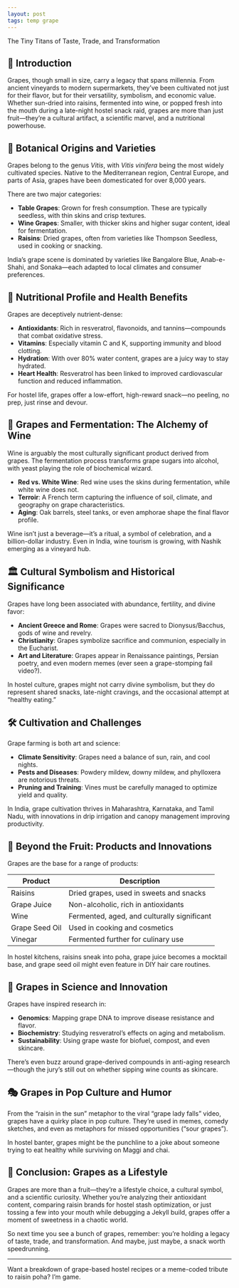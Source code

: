 ```yaml
---
layout: post
tags: temp grape
---
```


The Tiny Titans of Taste, Trade, and Transformation

## 🍇 Introduction

Grapes, though small in size, carry a legacy that spans millennia. From ancient vineyards to modern supermarkets, they’ve been cultivated not just for their flavor, but for their versatility, symbolism, and economic value. Whether sun-dried into raisins, fermented into wine, or popped fresh into the mouth during a late-night hostel snack raid, grapes are more than just fruit—they’re a cultural artifact, a scientific marvel, and a nutritional powerhouse.

## 🌱 Botanical Origins and Varieties

Grapes belong to the genus _Vitis_, with _Vitis vinifera_ being the most widely cultivated species. Native to the Mediterranean region, Central Europe, and parts of Asia, grapes have been domesticated for over 8,000 years.

There are two major categories:

- **Table Grapes**: Grown for fresh consumption. These are typically seedless, with thin skins and crisp textures.
- **Wine Grapes**: Smaller, with thicker skins and higher sugar content, ideal for fermentation.
- **Raisins**: Dried grapes, often from varieties like Thompson Seedless, used in cooking or snacking.

India’s grape scene is dominated by varieties like Bangalore Blue, Anab-e-Shahi, and Sonaka—each adapted to local climates and consumer preferences.

## 🧪 Nutritional Profile and Health Benefits

Grapes are deceptively nutrient-dense:

- **Antioxidants**: Rich in resveratrol, flavonoids, and tannins—compounds that combat oxidative stress.
- **Vitamins**: Especially vitamin C and K, supporting immunity and blood clotting.
- **Hydration**: With over 80% water content, grapes are a juicy way to stay hydrated.
- **Heart Health**: Resveratrol has been linked to improved cardiovascular function and reduced inflammation.

For hostel life, grapes offer a low-effort, high-reward snack—no peeling, no prep, just rinse and devour.

## 🍷 Grapes and Fermentation: The Alchemy of Wine

Wine is arguably the most culturally significant product derived from grapes. The fermentation process transforms grape sugars into alcohol, with yeast playing the role of biochemical wizard.

- **Red vs. White Wine**: Red wine uses the skins during fermentation, while white wine does not.
- **Terroir**: A French term capturing the influence of soil, climate, and geography on grape characteristics.
- **Aging**: Oak barrels, steel tanks, or even amphorae shape the final flavor profile.

Wine isn’t just a beverage—it’s a ritual, a symbol of celebration, and a billion-dollar industry. Even in India, wine tourism is growing, with Nashik emerging as a vineyard hub.

## 🏛️ Cultural Symbolism and Historical Significance

Grapes have long been associated with abundance, fertility, and divine favor:

- **Ancient Greece and Rome**: Grapes were sacred to Dionysus/Bacchus, gods of wine and revelry.
- **Christianity**: Grapes symbolize sacrifice and communion, especially in the Eucharist.
- **Art and Literature**: Grapes appear in Renaissance paintings, Persian poetry, and even modern memes (ever seen a grape-stomping fail video?).

In hostel culture, grapes might not carry divine symbolism, but they do represent shared snacks, late-night cravings, and the occasional attempt at “healthy eating.”

## 🛠️ Cultivation and Challenges

Grape farming is both art and science:

- **Climate Sensitivity**: Grapes need a balance of sun, rain, and cool nights.
- **Pests and Diseases**: Powdery mildew, downy mildew, and phylloxera are notorious threats.
- **Pruning and Training**: Vines must be carefully managed to optimize yield and quality.

In India, grape cultivation thrives in Maharashtra, Karnataka, and Tamil Nadu, with innovations in drip irrigation and canopy management improving productivity.

## 🧃 Beyond the Fruit: Products and Innovations

Grapes are the base for a range of products:

| Product        | Description                                 |
| -------------- | ------------------------------------------- |
| Raisins        | Dried grapes, used in sweets and snacks     |
| Grape Juice    | Non-alcoholic, rich in antioxidants         |
| Wine           | Fermented, aged, and culturally significant |
| Grape Seed Oil | Used in cooking and cosmetics               |
| Vinegar        | Fermented further for culinary use          |

In hostel kitchens, raisins sneak into poha, grape juice becomes a mocktail base, and grape seed oil might even feature in DIY hair care routines.

## 🧠 Grapes in Science and Innovation

Grapes have inspired research in:

- **Genomics**: Mapping grape DNA to improve disease resistance and flavor.
- **Biochemistry**: Studying resveratrol’s effects on aging and metabolism.
- **Sustainability**: Using grape waste for biofuel, compost, and even skincare.

There’s even buzz around grape-derived compounds in anti-aging research—though the jury’s still out on whether sipping wine counts as skincare.

## 🎭 Grapes in Pop Culture and Humor

From the “raisin in the sun” metaphor to the viral “grape lady falls” video, grapes have a quirky place in pop culture. They’re used in memes, comedy sketches, and even as metaphors for missed opportunities (“sour grapes”).

In hostel banter, grapes might be the punchline to a joke about someone trying to eat healthy while surviving on Maggi and chai.

## 🧳 Conclusion: Grapes as a Lifestyle

Grapes are more than a fruit—they’re a lifestyle choice, a cultural symbol, and a scientific curiosity. Whether you’re analyzing their antioxidant content, comparing raisin brands for hostel stash optimization, or just tossing a few into your mouth while debugging a Jekyll build, grapes offer a moment of sweetness in a chaotic world.

So next time you see a bunch of grapes, remember: you’re holding a legacy of taste, trade, and transformation. And maybe, just maybe, a snack worth speedrunning.

---

Want a breakdown of grape-based hostel recipes or a meme-coded tribute to raisin poha? I’m game.
